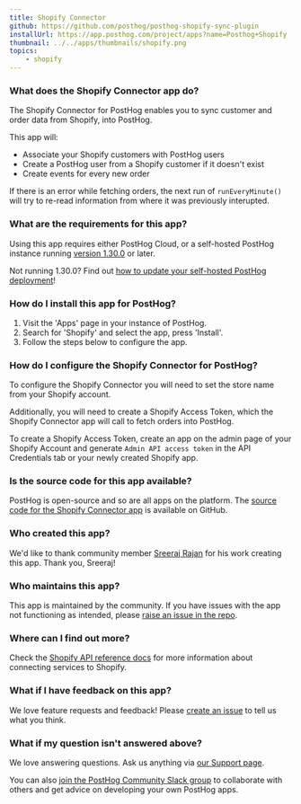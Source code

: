 ```yaml
---
title: Shopify Connector
github: https://github.com/posthog/posthog-shopify-sync-plugin
installUrl: https://app.posthog.com/project/apps?name=Posthog+Shopify
thumbnail: ../../apps/thumbnails/shopify.png
topics:
    - shopify
---
```


### What does the Shopify Connector app do?

The Shopify Connector for PostHog enables you to sync customer and order data from Shopify, into PostHog.

This app will:

-   Associate your Shopify customers with PostHog users
-   Create a PostHog user from a Shopify customer if it doesn't exist
-   Create events for every new order

If there is an error while fetching orders, the next run of `runEveryMinute()` will try to re-read information from where it was previously interupted.

### What are the requirements for this app?

Using this app requires either PostHog Cloud, or a self-hosted PostHog instance running [version 1.30.0](https://posthog.com/blog/the-posthog-array-1-30-0) or later.

Not running 1.30.0? Find out [how to update your self-hosted PostHog deployment](https://posthog.com/docs/runbook/upgrading-posthog)!

### How do I install this app for PostHog?

1. Visit the 'Apps' page in your instance of PostHog.
2. Search for 'Shopify' and select the app, press 'Install'.
3. Follow the steps below to configure the app.

### How do I configure the Shopify Connector for PostHog?

To configure the Shopify Connector you will need to set the store name from your Shopify account.

Additionally, you will need to create a Shopify Access Token, which the Shopify Connector app will call to fetch orders into PostHog.

To create a Shopify Access Token, create an app on the admin page of your Shopify Account and generate `Admin API access token` in the API Credentials tab or your newly created Shopify app.

### Is the source code for this app available?

PostHog is open-source and so are all apps on the platform. The [source code for the Shopify Connector app](https://github.com/posthog/posthog-shopify-sync-plugin) is available on GitHub.

### Who created this app?

We'd like to thank community member [Sreeraj Rajan](https://github.com/sreeo) for his work creating this app. Thank you, Sreeraj!

### Who maintains this app?

This app is maintained by the community. If you have issues with the app not functioning as intended, please [raise an issue in the repo](https://github.com/posthog/posthog-shopify-sync-plugin).

### Where can I find out more?

Check the [Shopify API reference docs](https://shopify.dev/api) for more information about connecting services to Shopify.

### What if I have feedback on this app?

We love feature requests and feedback! Please [create an issue](https://github.com/PostHog/posthog/issues/new?assignees=&labels=enhancement%2C+feature&template=feature_request.md) to tell us what you think.

### What if my question isn't answered above?

We love answering questions. Ask us anything via [our Support page](/questions).

You can also [join the PostHog Community Slack group](/slack) to collaborate with others and get advice on developing your own PostHog apps.
